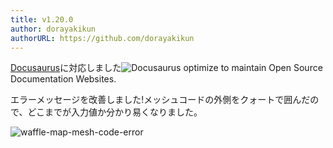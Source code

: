 ```yaml
---
title: v1.20.0
author: dorayakikun
authorURL: https://github.com/dorayakikun
---
```


[Docusaurus](https://docusaurus.io/ 'Docusaurus · Easy to Maintain Open Source Documentation Websites')に対応しました![Docusaurus](https://docusaurus.io/) optimize to maintain Open Source Documentation Websites.

エラーメッセージを改善しました!メッシュコードの外側をクォートで囲んだので、どこまでが入力値か分かり易くなりました。

![waffle-map-mesh-code-error](/waffle-map/img/blog/2018-06-03-v1.20.0-mesh-code-error.png)

